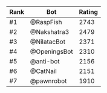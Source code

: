 Rank|Bot|Rating
---|---|---
#1|@RaspFish|2743
#2|@Nakshatra3|2479
#3|@NilatacBot|2371
#4|@OpeningsBot|2310
#5|@anti-bot|2156
#6|@CatNail|2151
#7|@pawnrobot|1910
